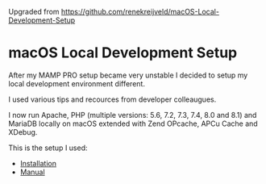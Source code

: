 Upgraded from <a href="https://github.com/renekreijveld/macOS-Local-Development-Setup">https://github.com/renekreijveld/macOS-Local-Development-Setup</a>

# macOS Local Development Setup

After my MAMP PRO setup became very unstable I decided to setup my local development environment different.

I used various tips and recources from developer colleaugues.

I now run Apache, PHP (multiple versions: 5.6, 7.2, 7.3, 7.4, 8.0 and 8.1) and MariaDB locally on macOS extended with Zend OPcache, APCu Cache and XDebug.

This is the setup I used:

- <a href="./blob/master/development.setup.english.md" target="_blank">Installation</a>
- <a href="./blob/master/manual.english.md" target="_blank">Manual</a>
